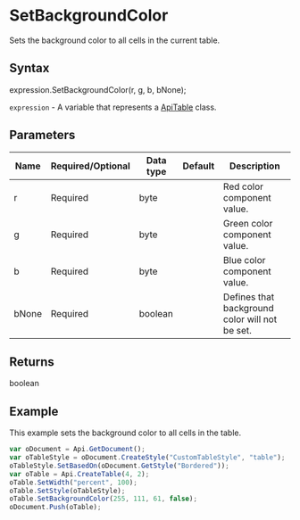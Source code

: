 # SetBackgroundColor

Sets the background color to all cells in the current table.

## Syntax

expression.SetBackgroundColor(r, g, b, bNone);

`expression` - A variable that represents a [ApiTable](../ApiTable.md) class.

## Parameters

| **Name** | **Required/Optional** | **Data type** | **Default** | **Description** |
| ------------- | ------------- | ------------- | ------------- | ------------- |
| r | Required | byte |  | Red color component value. |
| g | Required | byte |  | Green color component value. |
| b | Required | byte |  | Blue color component value. |
| bNone | Required | boolean |  | Defines that background color will not be set. |

## Returns

boolean

## Example

This example sets the background color to all cells in the table.

```javascript
var oDocument = Api.GetDocument();
var oTableStyle = oDocument.CreateStyle("CustomTableStyle", "table");
oTableStyle.SetBasedOn(oDocument.GetStyle("Bordered"));
var oTable = Api.CreateTable(4, 2);
oTable.SetWidth("percent", 100);
oTable.SetStyle(oTableStyle);
oTable.SetBackgroundColor(255, 111, 61, false);
oDocument.Push(oTable);
```
